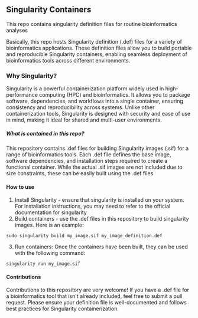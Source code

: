 ## Singularity Containers
This repo contains singularity definition files for routine bioinformatics analyses

Basically, this repo hosts Singularity definition (.def) files for a variety of bioinformatics applications. These definition files allow you to build portable and reproducible Singularity containers, enabling seamless deployment of bioinformatics tools across different environments.

### Why Singularity?
Singularity is a powerful containerization platform widely used in high-performance computing (HPC) and bioinformatics. It allows you to package software, dependencies, and workflows into a single container, ensuring consistency and reproducibility across systems. Unlike other containerization tools, Singularity is designed with security and ease of use in mind, making it ideal for shared and multi-user environments.

##### What is contained in this repo?
This repository contains .def files for building Singularity images (.sif) for a range of bioinformatics tools. Each .def file defines the base image, software dependencies, and installation steps required to create a functional container. While the actual .sif images are not included due to size constraints, these can be easily built using the .def files

#### How to use
1. Install Singularity - ensure that singularity is installed on your system. For installation instructions, you may need to refer to the official documentation for singularity
2. Build containers - use the .def files in this repository to build singularity images. Here is an example:
```
sudo singularity build my_image.sif my_image_definition.def
```
3. Run containers: Once the containers have been built, they can be used with the following command:
```
singularity run my_image.sif
```

#### Contributions
Contributions to this repository are very welcome!
If you have a .def file for a bioinformatics tool that isn't already included, feel free to submit a pull request. Please ensure your definition file is well-documented and follows best practices for Singularity containerization.
